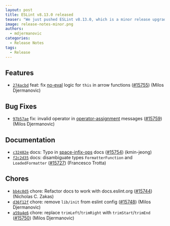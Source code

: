 ```yaml
---
layout: post
title: ESLint v8.13.0 released
teaser: "We just pushed ESLint v8.13.0, which is a minor release upgrade of ESLint. This release adds some new features and fixes several bugs found in the previous release."
image: release-notes-minor.png
authors:
  - mdjermanovic
categories:
  - Release Notes
tags:
  - Release
---
```









## Features

* [`274acbd`](https://github.com/eslint/eslint/commit/274acbd56537f6b8199da1ac9e7bced74ae81b56) feat: fix [no-eval](/docs/rules/no-eval) logic for `this` in arrow functions ([#15755](https://github.com/eslint/eslint/issues/15755)) (Milos Djermanovic)

## Bug Fixes

* [`97b57ae`](https://github.com/eslint/eslint/commit/97b57ae3ebae9150456f5516c64b6d2ba75b4038) fix: invalid operator in [operator-assignment](/docs/rules/operator-assignment) messages ([#15759](https://github.com/eslint/eslint/issues/15759)) (Milos Djermanovic)

## Documentation

* [`c32482e`](https://github.com/eslint/eslint/commit/c32482e4fd4ad09f3d5fd960dc1fb7c1b4e56f23) docs: Typo in [space-infix-ops](/docs/rules/space-infix-ops) docs  ([#15754](https://github.com/eslint/eslint/issues/15754)) (kmin-jeong)
* [`f2c2d35`](https://github.com/eslint/eslint/commit/f2c2d350425268efa4b78ee6e0a2df8860e0efad) docs: disambiguate types `FormatterFunction` and `LoadedFormatter` ([#15727](https://github.com/eslint/eslint/issues/15727)) (Francesco Trotta)

## Chores

* [`bb4c0d5`](https://github.com/eslint/eslint/commit/bb4c0d530a231a8a14ed70ad61c06e284bbaaef0) chore: Refactor docs to work with docs.eslint.org ([#15744](https://github.com/eslint/eslint/issues/15744)) (Nicholas C. Zakas)
* [`d36f12f`](https://github.com/eslint/eslint/commit/d36f12f71b3e4f9e9552f1054d7a75be4dc03671) chore: remove `lib/init` from eslint config ([#15748](https://github.com/eslint/eslint/issues/15748)) (Milos Djermanovic)
* [`a59a4e6`](https://github.com/eslint/eslint/commit/a59a4e6e9217b3cc503c0a702b9e3b02b20b980d) chore: replace `trimLeft`/`trimRight` with `trimStart`/`trimEnd` ([#15750](https://github.com/eslint/eslint/issues/15750)) (Milos Djermanovic)
